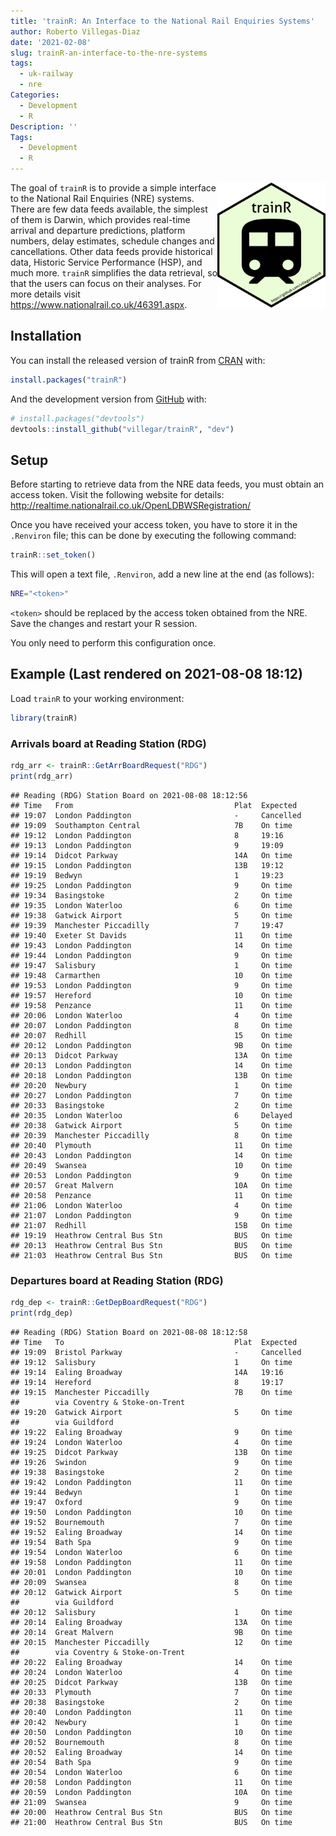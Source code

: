 ```yaml
---
title: 'trainR: An Interface to the National Rail Enquiries Systems'
author: Roberto Villegas-Diaz
date: '2021-02-08'
slug: trainR-an-interface-to-the-nre-systems
tags:
  - uk-railway
  - nre
Categories:
  - Development
  - R
Description: ''
Tags:
  - Development
  - R
---
```


<img src="https://raw.githubusercontent.com/villegar/trainR/main/inst/images/logo.png" alt="logo" align="right" height=200px/>

The goal of `trainR` is to provide a simple interface to the 
National Rail Enquiries (NRE) systems. There are few data feeds 
available, the simplest of them is Darwin, which provides real-time 
arrival and departure predictions, platform numbers, delay estimates, 
schedule changes and cancellations. Other data feeds provide historical 
data, Historic Service Performance (HSP), and much more. `trainR` 
simplifies the data retrieval, so that the users can focus on their 
analyses. For more details visit 
https://www.nationalrail.co.uk/46391.aspx.

## Installation

You can install the released version of trainR from [CRAN](https://CRAN.R-project.org) with:

``` r
install.packages("trainR")
```

And the development version from [GitHub](https://github.com/) with:

``` r
# install.packages("devtools")
devtools::install_github("villegar/trainR", "dev")
```

## Setup
Before starting to retrieve data from the NRE data feeds, you must obtain an access token. 
Visit the following website for details: http://realtime.nationalrail.co.uk/OpenLDBWSRegistration/

Once you have received your access token, you have to store it in the `.Renviron` file; this can be 
done by executing the following command:


```r
trainR::set_token()
```

This will open a text file, `.Renviron`, add a new line at the end (as follows):

```bash
NRE="<token>"
```

`<token>` should be replaced by the access token obtained from the NRE. Save the changes and restart 
your R session.

You only need to perform this configuration once.

## Example (Last rendered on 2021-08-08 18:12)

Load `trainR` to your working environment:

```r
library(trainR)
```

### Arrivals board at Reading Station (RDG)


```r
rdg_arr <- trainR::GetArrBoardRequest("RDG")
print(rdg_arr)
```

```
## Reading (RDG) Station Board on 2021-08-08 18:12:56
## Time   From                                    Plat  Expected
## 19:07  London Paddington                       -     Cancelled
## 19:09  Southampton Central                     7B    On time
## 19:12  London Paddington                       8     19:16
## 19:13  London Paddington                       9     19:09
## 19:14  Didcot Parkway                          14A   On time
## 19:15  London Paddington                       13B   19:12
## 19:19  Bedwyn                                  1     19:23
## 19:25  London Paddington                       9     On time
## 19:34  Basingstoke                             2     On time
## 19:35  London Waterloo                         6     On time
## 19:38  Gatwick Airport                         5     On time
## 19:39  Manchester Piccadilly                   7     19:47
## 19:40  Exeter St Davids                        11    On time
## 19:43  London Paddington                       14    On time
## 19:44  London Paddington                       9     On time
## 19:47  Salisbury                               1     On time
## 19:48  Carmarthen                              10    On time
## 19:53  London Paddington                       9     On time
## 19:57  Hereford                                10    On time
## 19:58  Penzance                                11    On time
## 20:06  London Waterloo                         4     On time
## 20:07  London Paddington                       8     On time
## 20:07  Redhill                                 15    On time
## 20:12  London Paddington                       9B    On time
## 20:13  Didcot Parkway                          13A   On time
## 20:13  London Paddington                       14    On time
## 20:18  London Paddington                       13B   On time
## 20:20  Newbury                                 1     On time
## 20:27  London Paddington                       7     On time
## 20:33  Basingstoke                             2     On time
## 20:35  London Waterloo                         6     Delayed
## 20:38  Gatwick Airport                         5     On time
## 20:39  Manchester Piccadilly                   8     On time
## 20:40  Plymouth                                11    On time
## 20:43  London Paddington                       14    On time
## 20:49  Swansea                                 10    On time
## 20:53  London Paddington                       9     On time
## 20:57  Great Malvern                           10A   On time
## 20:58  Penzance                                11    On time
## 21:06  London Waterloo                         4     On time
## 21:07  London Paddington                       9     On time
## 21:07  Redhill                                 15B   On time
## 19:19  Heathrow Central Bus Stn                BUS   On time
## 20:13  Heathrow Central Bus Stn                BUS   On time
## 21:03  Heathrow Central Bus Stn                BUS   On time
```

### Departures board at Reading Station (RDG)


```r
rdg_dep <- trainR::GetDepBoardRequest("RDG")
print(rdg_dep)
```

```
## Reading (RDG) Station Board on 2021-08-08 18:12:58
## Time   To                                      Plat  Expected
## 19:09  Bristol Parkway                         -     Cancelled
## 19:12  Salisbury                               1     On time
## 19:14  Ealing Broadway                         14A   19:16
## 19:14  Hereford                                8     19:17
## 19:15  Manchester Piccadilly                   7B    On time
##        via Coventry & Stoke-on-Trent           
## 19:20  Gatwick Airport                         5     On time
##        via Guildford                           
## 19:22  Ealing Broadway                         9     On time
## 19:24  London Waterloo                         4     On time
## 19:25  Didcot Parkway                          13B   On time
## 19:26  Swindon                                 9     On time
## 19:38  Basingstoke                             2     On time
## 19:42  London Paddington                       11    On time
## 19:44  Bedwyn                                  1     On time
## 19:47  Oxford                                  9     On time
## 19:50  London Paddington                       10    On time
## 19:52  Bournemouth                             7     On time
## 19:52  Ealing Broadway                         14    On time
## 19:54  Bath Spa                                9     On time
## 19:54  London Waterloo                         6     On time
## 19:58  London Paddington                       11    On time
## 20:01  London Paddington                       10    On time
## 20:09  Swansea                                 8     On time
## 20:12  Gatwick Airport                         5     On time
##        via Guildford                           
## 20:12  Salisbury                               1     On time
## 20:14  Ealing Broadway                         13A   On time
## 20:14  Great Malvern                           9B    On time
## 20:15  Manchester Piccadilly                   12    On time
##        via Coventry & Stoke-on-Trent           
## 20:22  Ealing Broadway                         14    On time
## 20:24  London Waterloo                         4     On time
## 20:25  Didcot Parkway                          13B   On time
## 20:33  Plymouth                                7     On time
## 20:38  Basingstoke                             2     On time
## 20:40  London Paddington                       11    On time
## 20:42  Newbury                                 1     On time
## 20:50  London Paddington                       10    On time
## 20:52  Bournemouth                             8     On time
## 20:52  Ealing Broadway                         14    On time
## 20:54  Bath Spa                                9     On time
## 20:54  London Waterloo                         6     On time
## 20:58  London Paddington                       11    On time
## 20:59  London Paddington                       10A   On time
## 21:09  Swansea                                 9     On time
## 20:00  Heathrow Central Bus Stn                BUS   On time
## 21:00  Heathrow Central Bus Stn                BUS   On time
```
